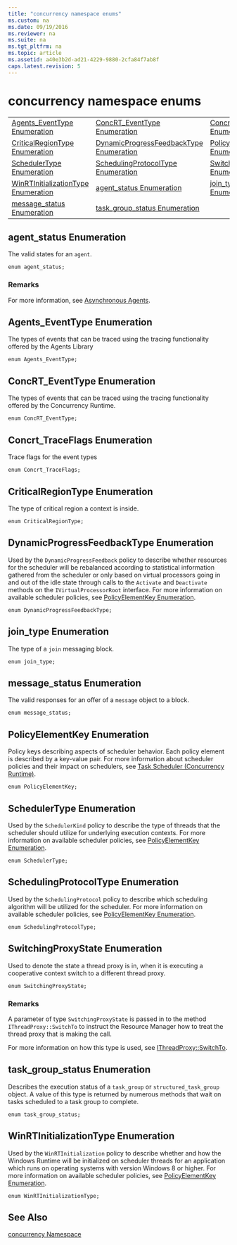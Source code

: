 ```yaml
---
title: "concurrency namespace enums"
ms.custom: na
ms.date: 09/19/2016
ms.reviewer: na
ms.suite: na
ms.tgt_pltfrm: na
ms.topic: article
ms.assetid: a40e3b2d-ad21-4229-9880-2cfa84f7ab8f
caps.latest.revision: 5
---
```

# concurrency namespace enums
||||  
|-|-|-|  
|[Agents_EventType Enumeration](#agents_eventtype_enumeration)|[ConcRT_EventType Enumeration](#concrt_eventtype_enumeration)|[Concrt_TraceFlags Enumeration](#concrt_traceflags_enumeration)|  
|[CriticalRegionType Enumeration](#criticalregiontype_enumeration)|[DynamicProgressFeedbackType Enumeration](#dynamicprogressfeedbacktype_enumeration)|[PolicyElementKey Enumeration](#policyelementkey_enumeration)|  
|[SchedulerType Enumeration](#schedulertype_enumeration)|[SchedulingProtocolType Enumeration](#schedulingprotocoltype_enumeration)|[SwitchingProxyState Enumeration](#switchingproxystate_enumeration)|  
|[WinRTInitializationType Enumeration](#winrtinitializationtype_enumeration)|[agent_status Enumeration](#agent_status_enumeration)|[join_type Enumeration](#join_type_enumeration)|  
|[message_status Enumeration](#message_status_enumeration)|[task_group_status Enumeration](#task_group_status_enumeration)|  
  
##  <a name="agent_status_enumeration"></a>  agent_status Enumeration  
 The valid states for an                 `agent`.  
  
```  
enum agent_status;  
```  
  
### Remarks  
 For more information, see                         [Asynchronous Agents](../vs140/Asynchronous-Agents.md).  
  
##  <a name="agents_eventtype_enumeration"></a>  Agents_EventType Enumeration  
 The types of events that can be traced using the tracing functionality offered by the Agents Library  
  
```  
enum Agents_EventType;  
```  
  
##  <a name="concrt_eventtype_enumeration"></a>  ConcRT_EventType Enumeration  
 The types of events that can be traced using the tracing functionality offered by the Concurrency Runtime.  
  
```  
enum ConcRT_EventType;  
```  
  
##  <a name="concrt_traceflags_enumeration"></a>  Concrt_TraceFlags Enumeration  
 Trace flags for the event types  
  
```  
enum Concrt_TraceFlags;  
```  
  
##  <a name="criticalregiontype_enumeration"></a>  CriticalRegionType Enumeration  
 The type of critical region a context is inside.  
  
```  
enum CriticalRegionType;  
```  
  
##  <a name="dynamicprogressfeedbacktype_enumeration"></a>  DynamicProgressFeedbackType Enumeration  
 Used by the                 `DynamicProgressFeedback` policy to describe whether resources for the scheduler will be rebalanced according to statistical information gathered from the scheduler or only based on virtual processors going in and out of the idle state through calls to the                 `Activate` and                 `Deactivate` methods on the                 `IVirtualProcessorRoot` interface. For more information on available scheduler policies, see                 [PolicyElementKey Enumeration](concurrency_namespace_Enumerations).  
  
```  
enum DynamicProgressFeedbackType;  
```  
  
##  <a name="join_type_enumeration"></a>  join_type Enumeration  
 The type of a                 `join` messaging block.  
  
```  
enum join_type;  
```  
  
##  <a name="message_status_enumeration"></a>  message_status Enumeration  
 The valid responses for an offer of a                 `message` object to a block.  
  
```  
enum message_status;  
```  
  
##  <a name="policyelementkey_enumeration"></a>  PolicyElementKey Enumeration  
 Policy keys describing aspects of scheduler behavior. Each policy element is described by a key-value pair. For more information about scheduler policies and their impact on schedulers, see                 [Task Scheduler (Concurrency Runtime)](../vs140/Task-Scheduler--Concurrency-Runtime-.md).  
  
```  
enum PolicyElementKey;  
```  
  
##  <a name="schedulertype_enumeration"></a>  SchedulerType Enumeration  
 Used by the                 `SchedulerKind` policy to describe the type of threads that the scheduler should utilize for underlying execution contexts. For more information on available scheduler policies, see                 [PolicyElementKey Enumeration](concurrency_namespace_Enumerations).  
  
```  
enum SchedulerType;  
```  
  
##  <a name="schedulingprotocoltype_enumeration"></a>  SchedulingProtocolType Enumeration  
 Used by the                 `SchedulingProtocol` policy to describe which scheduling algorithm will be utilized for the scheduler. For more information on available scheduler policies, see                 [PolicyElementKey Enumeration](concurrency_namespace_Enumerations).  
  
```  
enum SchedulingProtocolType;  
```  
  
##  <a name="switchingproxystate_enumeration"></a>  SwitchingProxyState Enumeration  
 Used to denote the state a thread proxy is in, when it is executing a cooperative context switch to a different thread proxy.  
  
```  
enum SwitchingProxyState;  
```  
  
### Remarks  
 A parameter of type                         `SwitchingProxyState` is passed in to the method                         `IThreadProxy::SwitchTo` to instruct the Resource Manager how to treat the thread proxy that is making the call.  
  
 For more information on how this type is used, see                         [IThreadProxy::SwitchTo](../vs140/IThreadProxy-Structure.md#ithreadproxy__switchto_method).  
  
##  <a name="task_group_status_enumeration"></a>  task_group_status Enumeration  
 Describes the execution status of a                 `task_group` or                 `structured_task_group` object. A value of this type is returned by numerous methods that wait on tasks scheduled to a task group to complete.  
  
```  
enum task_group_status;  
```  
  
##  <a name="winrtinitializationtype_enumeration"></a>  WinRTInitializationType Enumeration  
 Used by the                 `WinRTInitialization` policy to describe whether and how the Windows Runtime will be initialized on scheduler threads for an application which runs on operating systems with version Windows 8 or higher. For more information on available scheduler policies, see                 [PolicyElementKey Enumeration](concurrency_namespace_Enumerations).  
  
```  
enum WinRTInitializationType;  
```  
  
## See Also  
 [concurrency Namespace](../vs140/concurrency-Namespace.md)
